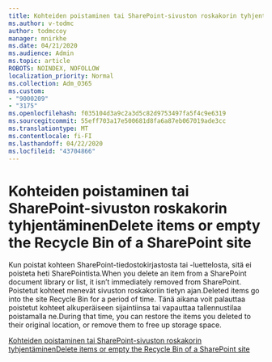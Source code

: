 ```yaml
---
title: Kohteiden poistaminen tai SharePoint-sivuston roskakorin tyhjentäminen
ms.author: v-todmc
author: todmccoy
manager: mnirkhe
ms.date: 04/21/2020
ms.audience: Admin
ms.topic: article
ROBOTS: NOINDEX, NOFOLLOW
localization_priority: Normal
ms.collection: Adm_O365
ms.custom:
- "9000209"
- "3175"
ms.openlocfilehash: f035104d3a9c2a3d5c82d9753497fa5f4c9e6319
ms.sourcegitcommit: 55eff703a17e500681d8fa6a87eb067019ade3cc
ms.translationtype: MT
ms.contentlocale: fi-FI
ms.lasthandoff: 04/22/2020
ms.locfileid: "43704866"
---
```

# <a name="delete-items-or-empty-the-recycle-bin-of-a-sharepoint-site"></a><span data-ttu-id="02336-102">Kohteiden poistaminen tai SharePoint-sivuston roskakorin tyhjentäminen</span><span class="sxs-lookup"><span data-stu-id="02336-102">Delete items or empty the Recycle Bin of a SharePoint site</span></span> 

<span data-ttu-id="02336-103">Kun poistat kohteen SharePoint-tiedostokirjastosta tai -luettelosta, sitä ei poisteta heti SharePointista.</span><span class="sxs-lookup"><span data-stu-id="02336-103">When you delete an item from a SharePoint document library or list, it isn’t immediately removed from SharePoint.</span></span> <span data-ttu-id="02336-104">Poistetut kohteet menevät sivuston roskakoriin tietyn ajan.</span><span class="sxs-lookup"><span data-stu-id="02336-104">Deleted items go into the site Recycle Bin for a period of time.</span></span> <span data-ttu-id="02336-105">Tänä aikana voit palauttaa poistetut kohteet alkuperäiseen sijaintiinsa tai vapauttaa tallennustilaa poistamalla ne.</span><span class="sxs-lookup"><span data-stu-id="02336-105">During that time, you can restore the items you deleted to their original location, or remove them to free up storage space.</span></span>

[<span data-ttu-id="02336-106">Kohteiden poistaminen tai SharePoint-sivuston roskakorin tyhjentäminen</span><span class="sxs-lookup"><span data-stu-id="02336-106">Delete items or empty the Recycle Bin of a SharePoint site</span></span>](https://support.office.com/article/2e713599-d13e-40d6-96dc-66f0a366f74e)